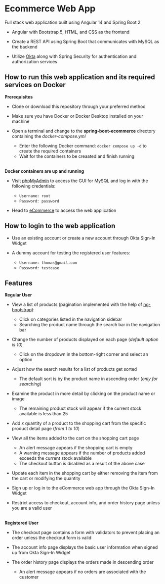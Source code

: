 # Ecommerce Web App

Full stack web application built using Angular 14 and Spring Boot 2

- Angular with Bootstrap 5, HTML, and CSS as the frontend

- Create a REST API using Spring Boot that communicates with MySQL as the backend

- Utilize [Okta](https://www.okta.com/?utm_source=google&utm_campaign=amer_mult_usa_all_wf-all_dg-ao_a-wf_search_google_text_kw_workforce-OktaBrand-exact_utm2&utm_medium=cpc&utm_id=aNK4z0000004DlbGAE&utm_term=okta&utm_page={url}&utm_content=325223548748&gclid=EAIaIQobChMIy5Dc8PCQ_gIVh8mGCh2mawv2EAAYASAAEgJEkfD_BwE) along with Spring Security for authentication and authorization services

## How to run this web application and its required services on Docker

**Prerequisites**
- Clone or download this repository through your preferred method

- Make sure you have Docker or Docker Desktop installed on your machine

- Open a terminal and change to the **spring-boot-ecommerce** directory containing the *docker-compose.yml*
	- Enter the following Docker command: `docker compose up -d` to create the required containers
	- Wait for the containers to be creaated and finish running

<br>**Docker containers are up and running**
- Visit [phpMyAdmin](http://localhost:8080) to access the GUI for MySQL and log in with the following credentials:
	- `Username: root`
	- `Password: password`

- Head to [eCommerce](http://localhost:8443) to access the web application

## How to login to the web application

- Use an existing account or create a new account through Okta Sign-In Widget

- A dummy account for testing the registered user features:
  - `Username: thomas@gmail.com`
  - `Password: testcase`

## Features
**Regular User**
- View a list of products (pagination implemented with the help of [ng-bootstrap](https://ng-bootstrap.github.io/#/home)): 
  - Click on categories listed in the navigation sidebar
  - Searching the product name through the search bar in the navigation bar

- Change the number of products displayed on each page (*default option is 10*)
  - Click on the dropdown in the bottom-right corner and select an option

- Adjust how the search results for a list of products get sorted
  - The default sort is by the product name in ascending order (*only for searching*)

- Examine the product in more detail by clicking on the product name or image
  - The remaining product stock will appear if the current stock available is less than 25

- Add *x* quantity of a product to the shopping cart from the specific product detail page (*from 1 to 10*)

- View all the items added to the cart on the shopping cart page
  - An alert message appears if the shopping cart is empty
  - A warning message appears if the number of products added exceeds the current stock available
  - The checkout button is disabled as a result of the above case

- Update each item in the shopping cart by either removing the item from the cart or modifying the quantity

- Sign up or log in to the eCommerce web app through the Okta Sign-In Widget

- Restrict access to checkout, account info, and order history page unless you are a valid user

<br>**Registered User**

- The checkout page contains a form with validators to prevent placing an order unless the checkout form is valid

- The account info page displays the basic user information when signed up from Okta Sign-In Widget

- The order history page displays the orders made in descending order
  - An alert message appears if no orders are associated with the customer